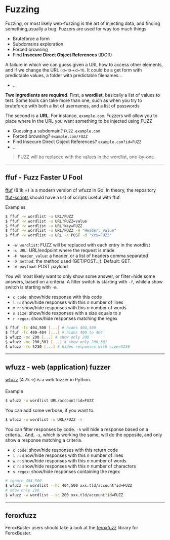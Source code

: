 # Fuzzing

<div class="row row-cols-md-2"><div>

Fuzzing, or most likely web-fuzzing is the art of injecting data, and finding something,usually a bug. Fuzzers are used for way too much things

* Bruteforce a form
* Subdomains exploration
* Forced browsing
* Find **Insecure Direct Object References** (IDOR)

A failure in which we can guess given a URL how to access other elements,
and if we change the URL <small>(id=10$\to$id=11)</small>. It could be a get form with predictable values, a folder with predictable filenames...

* ...
</div><div>

**Two ingredients are required**. First, a **wordlist**, basically a list of values to test. Some tools can take more than one, such as when you try to bruteforce with both a list of usernames, and a list of passwords

The second is a **URL**. For instance, `example.com`. Fuzzers will allow you to place where in the URL you want something to be injected using FUZZ

* Guessing a subdomain? `FUZZ.example.com`
* Forced browsing? `example.com/FUZZ`
* Find Insecure Direct Object References? `example.com?id=FUZZ`
* ...

> FUZZ will be replaced with the values in the wordlist, one-by-one.
</div></div>

<hr class="sl">

## ffuf - Fuzz Faster U Fool

<div class="row row-cols-md-2"><div>

[ffuf](https://github.com/ffuf/ffuf) (8.1k ⭐) is a modern version of wfuzz in Go. In theory, the repository [ffuf-scripts](https://github.com/ffuf/ffuf-scripts) should have a list of scripts useful with ffuf.

Examples

```bash
$ ffuf -w wordlist -u URL/FUZZ
$ ffuf -w wordlist -u URL?FUZZ=value
$ ffuf -w wordlist -u URL?key=FUZZ
$ ffuf -w wordlist -u URL/FUZZ -H "Header: value"
$ ffuf -w wordlist -u URL -X POST -d "xxx=FUZZ"
```

* `-w wordlist`: FUZZ will be replaced with each entry in the wordlist
* `-u URL`: URL/endpoint where the request is made
* `-H header_value`: a header, or a list of headers comma separated
* `-X method`: the method used (GET/POST..;). Default: GET.
* `-d payload`: POST payload
</div><div>

You will most likely want to only show some answer, or filter=hide some answers, based on a criteria. A filter switch is starting with `-f`, while a show switch is starting with `-m`.

* `c code`: show/hide response with this code
* `l n`: show/hide responses with this $n$ number of lines
* `m n`: show/hide responses with this $n$ number of words
* `s size`: show/hide responses with a size equals to $s$
* `r regex`: show/hide responses matching the regex

```bash
$ ffuf -fc 404,500 [...] # hides 404,500
$ ffuf -fc 400-404 [...] # hides 400 to 404
$ wfuzz -mc 200 [...] # show only 200
$ wfuzz -mc 200,301 [...] # show only 200,301
$ wfuzz -fs 5230 [...] # hides responses with size=5230
```
</div></div>

<hr class="sr">

## wfuzz - web (application) fuzzer

<div class="row row-cols-md-2"><div>

[wfuzz](https://github.com/xmendez/wfuzz) (4.7k ⭐) is a web fuzzer in Python.

Example

```bash
$ wfuzz -w wordlist URL/account?id=FUZZ
```

You can add some verbose, if you want to.

```bash
$ wfuzz -w wordlist -u URL/FUZZ -v
```

</div><div>

You can filter responses by code. `-h` will hide a response based on a criteria... And, `-s`, which is working the same, will do the opposite, and only show a response matching a criteria.

* `c code`: show/hide responses with this return code
* `l n`: show/hide responses with this $n$ number of lines
* `w n`: show/hide responses with this $n$ number of words
* `c n`: show/hide responses with this $n$ number of characters
* `s regex`: show/hide responses containing the regex

```bash
# ignore 404,500
$ wfuzz -w wordlist --hc 404,500 xxx.tld/account?id=FUZZ
# show only 200
$ wfuzz -w wordlist --sc 200 xxx.tld/account?id=FUZZ
```
</div></div>

<hr class="sl">

## feroxfuzz

FeroxBuster users should take a look at the [feroxfuzz](https://github.com/epi052/feroxfuzz/) library for FeroxBuster.